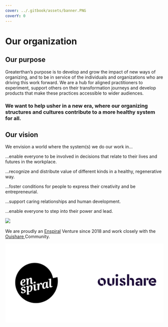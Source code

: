 ```yaml
---
cover: ../.gitbook/assets/banner.PNG
coverY: 0
---
```


# Our organization

## Our purpose

Greaterthan’s purpose is to develop and grow the impact of new ways of organizing, and to be in service of the individuals and organizations who are driving this work forward. We are a hub for aligned practitioners to experiment, support others on their transformation journeys and develop products that make these practices accessible to wider audiences.&#x20;

### **We want to help usher in a new era, where our organizing structures and cultures contribute to a more healthy system for all.**&#xD;


Our vision
----------

We envision a world where the system(s) we do our work in...

…enable everyone to be involved in decisions that relate to their lives and futures in the workplace.&#x20;

…recognize and distribute value of different kinds in a healthy, regenerative way.

...foster conditions for people to express their creativity and be entrepreneurial.

...support caring relationships and human development.

...enable everyone to step into their power and lead.

![](../.gitbook/assets/logo-horizontal\_b.png)



We are proudly an [Enspiral](http://enspiral.com) Venture since 2018 and work closely with the[ Ouishare ](http://ouishare.net)Community.

![](<../.gitbook/assets/image (8).png>)
